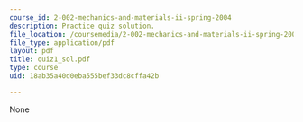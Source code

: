 ```yaml
---
course_id: 2-002-mechanics-and-materials-ii-spring-2004
description: Practice quiz solution.
file_location: /coursemedia/2-002-mechanics-and-materials-ii-spring-2004/18ab35a40d0eba555bef33dc8cffa42b_quiz1_sol.pdf
file_type: application/pdf
layout: pdf
title: quiz1_sol.pdf
type: course
uid: 18ab35a40d0eba555bef33dc8cffa42b

---
```

None